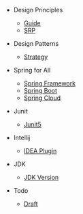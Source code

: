 - Design Principles
  - [Guide](book/desgin-principle/guide.md)
  - [SRP](book/desgin-principle/SRP.md)

- Design Patterns
  - [Strategy](book/desgin-pattern/Strategy.md)
    
- Spring for All
  - [Spring Framework](book/spring-for-all/spring-framework/guide.md)
  - [Spring Boot](book/spring-for-all/spring-boot/guide.md)
  - [Spring Cloud](book/spring-for-all/spring-cloud/guide.md)

- Junit
  - [Junit5](book/junit/Junit5.md)

- Intellij
  - [IDEA Plugin](book/idea/idea-plugin.md)

- JDK
  - [JDK Version](book/jdk/jdk-version.md)

- Todo
  - [Draft](book/todo/draft.md)